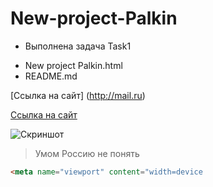 # New-project-Palkin
- Выполнена задача Task1

* New project Palkin.html
* README.md

[Ссылка на сайт] (http://mail.ru)

[Ссылка на сайт](https://storge.pic2.me/upload/758/5f7f9695581832.92820477.jpg)

![Cкриншот](https://storge.pic2.me/upload/758/5f7f9695581832.92820477.jpg)
>Умом Россию не понять
```html
<meta name="viewport" content="width=device
```
